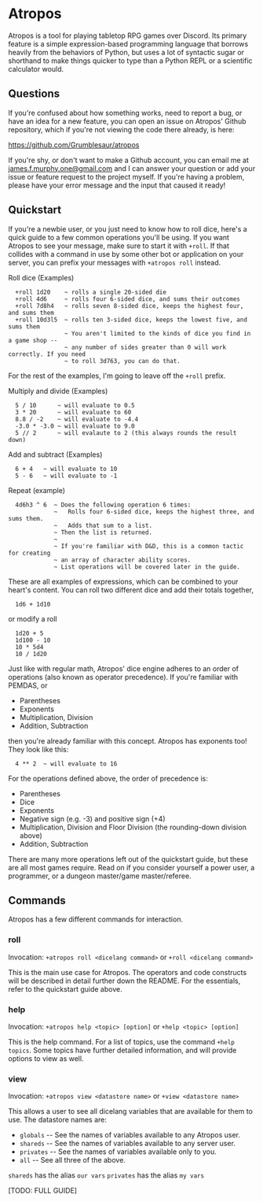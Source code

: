 # Atropos
Atropos is a tool for playing tabletop RPG games over Discord. Its primary
feature is a simple expression-based programming language that borrows
heavily from the behaviors of Python, but uses a lot of syntactic sugar or
shorthand to make things quicker to type than a Python REPL or a scientific
calculator would.

## Questions

If you're confused about how something works, need to report a bug, or have
an idea for a new feature, you can open an issue on Atropos' Github repository,
which if you're not viewing the code there already, is here:

<https://github.com/Grumblesaur/atropos>

If you're shy, or don't want to make a Github account, you can email me at
james.f.murphy.one@gmail.com
and I can answer your question or add your issue or feature request to the
project myself. If you're having a problem, please have your error message
and the input that caused it ready!

## Quickstart

If you're a newbie user, or you just need to know how to roll dice, here's a
quick guide to a few common operations you'll be using. If you want Atropos
to see your message, make sure to start it with `+roll`. If that collides with
a command in use by some other bot or application on your server, you can
prefix your messages with `+atropos roll` instead.

Roll dice (Examples)
```
  +roll 1d20    ~ rolls a single 20-sided die
  +roll 4d6     ~ rolls four 6-sided dice, and sums their outcomes
  +roll 7d8h4   ~ rolls seven 8-sided dice, keeps the highest four, and sums them
  +roll 10d3l5  ~ rolls ten 3-sided dice, keeps the lowest five, and sums them
                ~ You aren't limited to the kinds of dice you find in a game shop --
                ~ any number of sides greater than 0 will work correctly. If you need
                ~ to roll 3d763, you can do that.
```

For the rest of the examples, I'm going to leave off the `+roll` prefix.

Multiply and divide (Examples)
```
  5 / 10      ~ will evaluate to 0.5
  3 * 20      ~ will evaluate to 60
  8.8 / -2    ~ will evaluate to -4.4
  -3.0 * -3.0 ~ will evaluate to 9.0
  5 // 2      ~ will evalaute to 2 (this always rounds the result down)
```

Add and subtract (Examples)
```
  6 + 4   ~ will evaluate to 10
  5 - 6   ~ will evaluate to -1
```

Repeat (example)
```
  4d6h3 ^ 6  ~ Does the following operation 6 times:
             ~   Rolls four 6-sided dice, keeps the highest three, and sums them.
             ~   Adds that sum to a list.
             ~ Then the list is returned.
             ~
             ~ If you're familiar with D&D, this is a common tactic for creating
             ~ an array of character ability scores.
             ~ List operations will be covered later in the guide.
```

These are all examples of expressions, which can be combined to your heart's
content. You can roll two different dice and add their totals together,
```
  1d6 + 1d10
```
or modify a roll
```
  1d20 + 5
  1d100 - 10
  10 * 5d4
  10 / 1d20
```

Just like with regular math, Atropos' dice engine adheres to an order of
operations (also known as operator precedence). If you're familiar with
PEMDAS, or

  * Parentheses
  * Exponents
  * Multiplication, Division
  * Addition, Subtraction

then you're already familiar with this concept. Atropos has exponents too! They
look like this:
```
  4 ** 2  ~ will evaluate to 16
```

For the operations defined above, the order of precedence is:

  * Parentheses
  * Dice
  * Exponents
  * Negative sign (e.g. -3) and positive sign (+4)
  * Multiplication, Division and Floor Division (the rounding-down division above)
  * Addition, Subtraction

There are many more operations left out of the quickstart guide, but these are
all most games require. Read on if you consider yourself a power user,
a programmer, or a dungeon master/game master/referee.

## Commands

Atropos has a few different commands for interaction.

### roll
Invocation: `+atropos roll <dicelang command>` or `+roll <dicelang command>`

This is the main use case for Atropos. The operators and code constructs will
be described in detail further down the README. For the essentials, refer to
the quickstart guide above.

### help
Invocation: `+atropos help <topic> [option]` or `+help <topic> [option]`

This is the help command. For a list of topics, use the command `+help topics`.
Some topics have further detailed information, and will provide options to view
as well.

### view
Invocation: `+atropos view <datastore name>` or `+view <datastore name>`

This allows a user to see all dicelang variables that are available for them
to use. The datastore names are:

  * `globals`  -- See the names of variables available to any Atropos user.
  * `shareds`  -- See the names of variables available to any server user.
  * `privates` -- See the names of variables available only to you.
  * `all`      -- See all three of the above.

`shareds` has the alias `our vars`
`privates` has the alias `my vars`


[TODO: FULL GUIDE]

